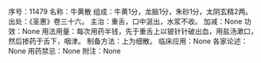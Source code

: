 序号：11479
名称：牛黄散
组成：牛黄1分，龙脑1分，朱砂1分，太阴玄精2两。
出处：《圣惠》卷三十六。
主治：重舌，口中涎出，水浆不收。
加减：None
功效：None
用法用量：每次用药半钱，先于重舌上以铍针针破出血，用盐汤漱口，然后掺药于舌下，咽津。
制备方法：上为细散。
临床应用：None
各家论述：None
用药禁忌：None
附注：None
